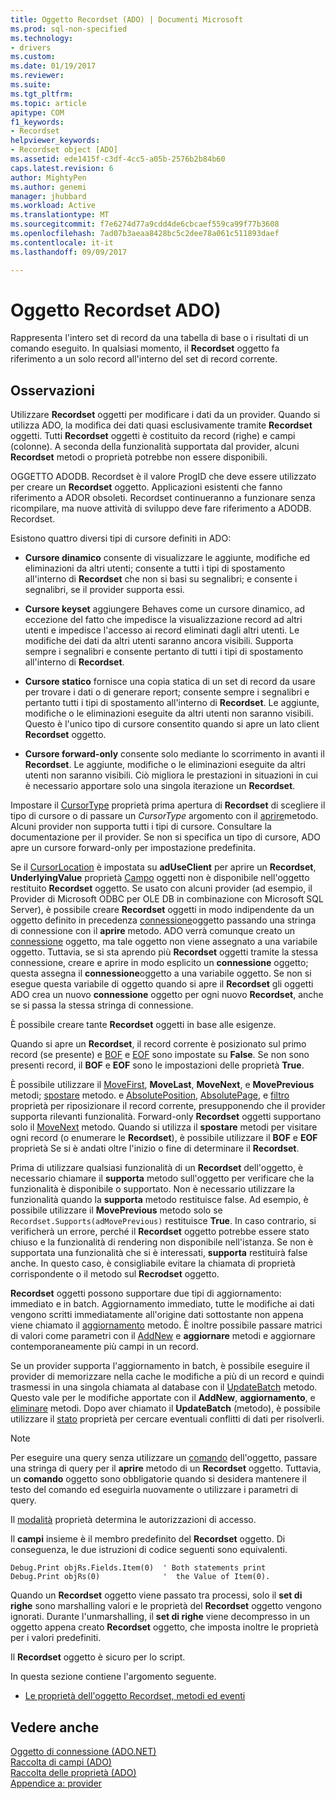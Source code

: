 ```yaml
---
title: Oggetto Recordset (ADO) | Documenti Microsoft
ms.prod: sql-non-specified
ms.technology:
- drivers
ms.custom: 
ms.date: 01/19/2017
ms.reviewer: 
ms.suite: 
ms.tgt_pltfrm: 
ms.topic: article
apitype: COM
f1_keywords:
- Recordset
helpviewer_keywords:
- Recordset object [ADO]
ms.assetid: ede1415f-c3df-4cc5-a05b-2576b2b84b60
caps.latest.revision: 6
author: MightyPen
ms.author: genemi
manager: jhubbard
ms.workload: Active
ms.translationtype: MT
ms.sourcegitcommit: f7e6274d77a9cdd4de6cbcaef559ca99f77b3608
ms.openlocfilehash: 7ad07b3aeaa8428bc5c2dee78a061c511893daef
ms.contentlocale: it-it
ms.lasthandoff: 09/09/2017

---
```

# <a name="recordset-object-ado"></a>Oggetto Recordset ADO)
Rappresenta l'intero set di record da una tabella di base o i risultati di un comando eseguito. In qualsiasi momento, il **Recordset** oggetto fa riferimento a un solo record all'interno del set di record corrente.  
  
## <a name="remarks"></a>Osservazioni  
 Utilizzare **Recordset** oggetti per modificare i dati da un provider. Quando si utilizza ADO, la modifica dei dati quasi esclusivamente tramite **Recordset** oggetti. Tutti **Recordset** oggetti è costituito da record (righe) e campi (colonne). A seconda della funzionalità supportata dal provider, alcuni **Recordset** metodi o proprietà potrebbe non essere disponibili.  
  
 OGGETTO ADODB. Recordset è il valore ProgID che deve essere utilizzato per creare un **Recordset** oggetto. Applicazioni esistenti che fanno riferimento a ADOR obsoleti. Recordset continueranno a funzionare senza ricompilare, ma nuove attività di sviluppo deve fare riferimento a ADODB. Recordset.  
  
 Esistono quattro diversi tipi di cursore definiti in ADO:  
  
-   **Cursore dinamico** consente di visualizzare le aggiunte, modifiche ed eliminazioni da altri utenti; consente a tutti i tipi di spostamento all'interno di **Recordset** che non si basi su segnalibri; e consente i segnalibri, se il provider supporta essi.  
  
-   **Cursore keyset** aggiungere Behaves come un cursore dinamico, ad eccezione del fatto che impedisce la visualizzazione record ad altri utenti e impedisce l'accesso ai record eliminati dagli altri utenti. Le modifiche dei dati da altri utenti saranno ancora visibili. Supporta sempre i segnalibri e consente pertanto di tutti i tipi di spostamento all'interno di **Recordset**.  
  
-   **Cursore statico** fornisce una copia statica di un set di record da usare per trovare i dati o di generare report; consente sempre i segnalibri e pertanto tutti i tipi di spostamento all'interno di **Recordset**. Le aggiunte, modifiche o le eliminazioni eseguite da altri utenti non saranno visibili. Questo è l'unico tipo di cursore consentito quando si apre un lato client **Recordset** oggetto.  
  
-   **Cursore forward-only** consente solo mediante lo scorrimento in avanti il **Recordset**. Le aggiunte, modifiche o le eliminazioni eseguite da altri utenti non saranno visibili. Ciò migliora le prestazioni in situazioni in cui è necessario apportare solo una singola iterazione un **Recordset**.  
  
 Impostare il [CursorType](../../../ado/reference/ado-api/cursortype-property-ado.md) proprietà prima apertura di **Recordset** di scegliere il tipo di cursore o di passare un *CursorType* argomento con il [aprire](../../../ado/reference/ado-api/open-method-ado-recordset.md)metodo. Alcuni provider non supporta tutti i tipi di cursore. Consultare la documentazione per il provider. Se non si specifica un tipo di cursore, ADO apre un cursore forward-only per impostazione predefinita.  
  
 Se il [CursorLocation](../../../ado/reference/ado-api/cursorlocation-property-ado.md) è impostata su **adUseClient** per aprire un **Recordset**, **UnderlyingValue** proprietà [Campo](../../../ado/reference/ado-api/field-object.md) oggetti non è disponibile nell'oggetto restituito **Recordset** oggetto. Se usato con alcuni provider (ad esempio, il Provider di Microsoft ODBC per OLE DB in combinazione con Microsoft SQL Server), è possibile creare **Recordset** oggetti in modo indipendente da un oggetto definito in precedenza [connessione](../../../ado/reference/ado-api/connection-object-ado.md)oggetto passando una stringa di connessione con il **aprire** metodo. ADO verrà comunque creato un [connessione](../../../ado/reference/ado-api/connection-object-ado.md) oggetto, ma tale oggetto non viene assegnato a una variabile oggetto. Tuttavia, se si sta aprendo più **Recordset** oggetti tramite la stessa connessione, creare e aprire in modo esplicito un **connessione** oggetto; questa assegna il **connessione**oggetto a una variabile oggetto. Se non si esegue questa variabile di oggetto quando si apre il **Recordset** gli oggetti ADO crea un nuovo **connessione** oggetto per ogni nuovo **Recordset**, anche se si passa la stessa stringa di connessione.  
  
 È possibile creare tante **Recordset** oggetti in base alle esigenze.  
  
 Quando si apre un **Recordset**, il record corrente è posizionato sul primo record (se presente) e [BOF](../../../ado/reference/ado-api/bof-eof-properties-ado.md) e [EOF](../../../ado/reference/ado-api/bof-eof-properties-ado.md) sono impostate su **False**. Se non sono presenti record, il **BOF** e **EOF** sono le impostazioni delle proprietà **True**.  
  
 È possibile utilizzare il [MoveFirst](../../../ado/reference/ado-api/movefirst-movelast-movenext-and-moveprevious-methods-ado.md), **MoveLast**, **MoveNext**, e **MovePrevious** metodi; [spostare](../../../ado/reference/ado-api/move-method-ado.md) metodo. e [AbsolutePosition](../../../ado/reference/ado-api/absoluteposition-property-ado.md), [AbsolutePage](../../../ado/reference/ado-api/absolutepage-property-ado.md), e [filtro](../../../ado/reference/ado-api/filter-property.md) proprietà per riposizionare il record corrente, presupponendo che il provider supporta rilevanti funzionalità. Forward-only **Recordset** oggetti supportano solo il [MoveNext](../../../ado/reference/ado-api/movefirst-movelast-movenext-and-moveprevious-methods-ado.md) metodo. Quando si utilizza il **spostare** metodi per visitare ogni record (o enumerare le **Recordset**), è possibile utilizzare il **BOF** e **EOF** proprietà Se si è andati oltre l'inizio o fine di determinare il **Recordset**.  
  
 Prima di utilizzare qualsiasi funzionalità di un **Recordset** dell'oggetto, è necessario chiamare il **supporta** metodo sull'oggetto per verificare che la funzionalità è disponibile o supportato. Non è necessario utilizzare la funzionalità quando la **supporta** metodo restituisce false. Ad esempio, è possibile utilizzare il **MovePrevious** metodo solo se `Recordset.Supports(adMovePrevious)` restituisce **True**. In caso contrario, si verificherà un errore, perché il **Recordset** oggetto potrebbe essere stato chiuso e la funzionalità di rendering non disponibile nell'istanza. Se non è supportata una funzionalità che si è interessati, **supporta** restituirà false anche. In questo caso, è consigliabile evitare la chiamata di proprietà corrispondente o il metodo sul **Recrodset** oggetto.  
  
 **Recordset** oggetti possono supportare due tipi di aggiornamento: immediato e in batch. Aggiornamento immediato, tutte le modifiche ai dati vengono scritti immediatamente all'origine dati sottostante non appena viene chiamato il [aggiornamento](../../../ado/reference/ado-api/update-method.md) metodo. È inoltre possibile passare matrici di valori come parametri con il [AddNew](../../../ado/reference/ado-api/addnew-method-ado.md) e **aggiornare** metodi e aggiornare contemporaneamente più campi in un record.  
  
 Se un provider supporta l'aggiornamento in batch, è possibile eseguire il provider di memorizzare nella cache le modifiche a più di un record e quindi trasmessi in una singola chiamata al database con il [UpdateBatch](../../../ado/reference/ado-api/updatebatch-method.md) metodo. Questo vale per le modifiche apportate con il **AddNew**, **aggiornamento**, e [eliminare](../../../ado/reference/ado-api/delete-method-ado-recordset.md) metodi. Dopo aver chiamato il **UpdateBatch** (metodo), è possibile utilizzare il [stato](../../../ado/reference/ado-api/status-property-ado-recordset.md) proprietà per cercare eventuali conflitti di dati per risolverli.  
  
> [!NOTE]
>  Per eseguire una query senza utilizzare un [comando](../../../ado/reference/ado-api/command-object-ado.md) dell'oggetto, passare una stringa di query per il **aprire** metodo di un **Recordset** oggetto. Tuttavia, un **comando** oggetto sono obbligatorie quando si desidera mantenere il testo del comando ed eseguirla nuovamente o utilizzare i parametri di query.  
  
 Il [modalità](../../../ado/reference/ado-api/mode-property-ado.md) proprietà determina le autorizzazioni di accesso.  
  
 Il **campi** insieme è il membro predefinito del **Recordset** oggetto. Di conseguenza, le due istruzioni di codice seguenti sono equivalenti.  
  
```  
Debug.Print objRs.Fields.Item(0)  ' Both statements print   
Debug.Print objRs(0)              '  the Value of Item(0).  
```  
  
 Quando un **Recordset** oggetto viene passato tra processi, solo il **set di righe** sono marshalling valori e le proprietà del **Recordset** oggetto vengono ignorati. Durante l'unmarshalling, il **set di righe** viene decompresso in un oggetto appena creato **Recordset** oggetto, che imposta inoltre le proprietà per i valori predefiniti.  
  
 Il **Recordset** oggetto è sicuro per lo script.  
  
 In questa sezione contiene l'argomento seguente.  
  
-   [Le proprietà dell'oggetto Recordset, metodi ed eventi](../../../ado/reference/ado-api/recordset-object-properties-methods-and-events.md)  
  
## <a name="see-also"></a>Vedere anche  
 [Oggetto di connessione (ADO.NET)](../../../ado/reference/ado-api/connection-object-ado.md)   
 [Raccolta di campi (ADO)](../../../ado/reference/ado-api/fields-collection-ado.md)   
 [Raccolta delle proprietà (ADO)](../../../ado/reference/ado-api/properties-collection-ado.md)   
 [Appendice a: provider](../../../ado/guide/appendixes/appendix-a-providers.md)

